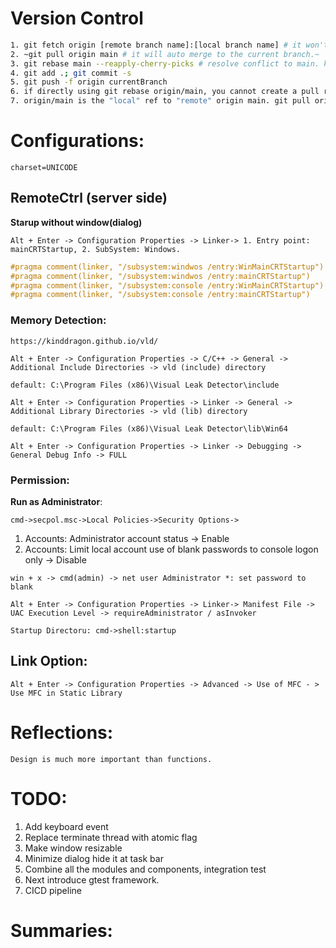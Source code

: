 # Version Control

```bash
1. git fetch origin [remote branch name]:[local branch name] # it won't merge to the current branch, unless ":" used to specify merge branch
2. ~git pull origin main # it will auto merge to the current branch.~
3. git rebase main --reapply-cherry-picks # resolve conflict to main. keep update ahead from main.
4. git add .; git commit -s
5. git push -f origin currentBranch
6. if directly using git rebase origin/main, you cannot create a pull request, it will automatically rebase to the remtoe reposiotry.
7. origin/main is the "local" ref to "remote" origin main. git pull origin/main will upadte from local branch named "origin/main"; git pull origin main, will fetch first, to ensure local origin/main updated.
```

# Configurations:

`charset=UNICODE`

## RemoteCtrl (server side)

**Starup without window(dialog)**

`Alt + Enter -> Configuration Properties -> Linker-> 1. Entry point: mainCRTStartup, 2. SubSystem: Windows.`

```cpp
#pragma comment(linker, "/subsystem:windwos /entry:WinMainCRTStartup")
#pragma comment(linker, "/subsystem:windwos /entry:mainCRTStartup")
#pragma comment(linker, "/subsystem:console /entry:WinMainCRTStartup")
#pragma comment(linker, "/subsystem:console /entry:mainCRTStartup")
```

### Memory Detection:

`https://kinddragon.github.io/vld/`

`Alt + Enter -> Configuration Properties -> C/C++ -> General -> Additional Include Directories -> vld (include) directory`

`default: C:\Program Files (x86)\Visual Leak Detector\include`

`Alt + Enter -> Configuration Properties -> Linker -> General -> Additional Library Directories -> vld (lib) directory`

`default: C:\Program Files (x86)\Visual Leak Detector\lib\Win64`

`Alt + Enter -> Configuration Properties -> Linker -> Debugging -> General Debug Info -> FULL`

### Permission:

**Run as Administrator**:

`cmd->secpol.msc->Local Policies->Security Options->`

1. Accounts: Administrator account status -> Enable
2. Accounts: Limit local account use of blank passwords to console logon only -> Disable

`win + x -> cmd(admin) -> net user Administrator *: set password to blank`

`Alt + Enter -> Configuration Properties -> Linker-> Manifest File -> UAC Execution Level -> requireAdministrator / asInvoker`

``Startup Directoru: cmd->shell:startup``

## Link Option:

``Alt + Enter -> Configuration Properties -> Advanced -> Use of MFC - > Use MFC in Static Library``

# Reflections:

`Design is much more important than functions.`

# TODO:

1. Add keyboard event
2. Replace terminate thread with atomic flag
3. Make window resizable
4. Minimize dialog hide it at task bar
5. Combine all the modules and components, integration test
6. Next introduce gtest framework.
7. CICD pipeline

# Summaries: